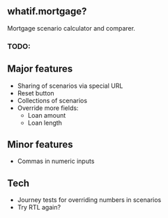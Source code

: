 ## whatif.mortgage?

Mortgage scenario calculator and comparer.

### TODO:

## Major features

- Sharing of scenarios via special URL
- Reset button
- Collections of scenarios
- Override more fields:
  - Loan amount
  - Loan length

## Minor features

- Commas in numeric inputs

## Tech

- Journey tests for overriding numbers in scenarios
- Try RTL again?
